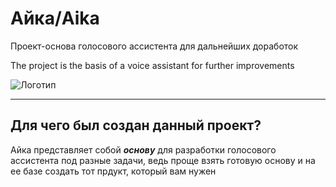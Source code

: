 # Айка/Aika
 Проект-основа голосового ассистента для дальнейших доработок

The project is the basis of a voice assistant for further improvements



![Логотип](https://sun9-77.userapi.com/impf/c847122/v847122018/1432e6/Mx3-hGNmY7M.jpg?size=755x755&quality=96&sign=75b9d3125d956c1176a726ea49c138bf&c_uniq_tag=JIO50u3KCug_MDNKU3TdYLVRaCSINBV7w3BCIkfE1bs&type=album "Логотип Айки")

------------------------------------------------------------------------
## Для чего был создан данный проект?
Айка представляет собой ***основу*** для разработки голосового ассистента  под разные задачи, ведь проще взять готовую основу и на ее базе создать тот прдукт, который вам нужен 
